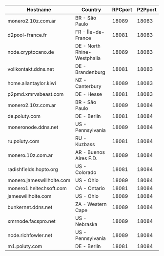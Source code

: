 Hostname | Country | RPCport | P2Pport
--- | --- | --- | ---
monero2.10z.com.ar | BR - São Paulo | 18089 | 18083
d2pool-france.fr | FR - Île-de-France | 18081 | 18083
node.cryptocano.de | DE - North Rhine-Westphalia | 18089 | 18083
vollkontakt.ddns.net | DE - Brandenburg | 18081 | 18083
home.allantaylor.kiwi | NZ - Canterbury | 18089 | 18083
p2pmd.xmrvsbeast.com | DE - Hesse | 18081 | 18083
monero2.10z.com.ar | BR - São Paulo | 18089 | 18084
de.poiuty.com | DE - Berlin | 18081 | 18084
moneronode.ddns.net | US - Pennsylvania | 18089 | 18084
ru.poiuty.com | RU - Kuzbass | 18081 | 18084
monero.10z.com.ar | AR - Buenos Aires F.D. | 18089 | 18084
radishfields.hopto.org | US - Colorado | 18081 | 18084
monero.jameswillhoite.com | US - Ohio | 18089 | 18084
monero1.heitechsoft.com | CA - Ontario | 18081 | 18084
jameswillhoite.com | US - Ohio | 18089 | 18084
bunkernet.ddns.net | ZA - Western Cape | 18089 | 18084
xmrnode.facspro.net | US - Nebraska | 18089 | 18084
node.richfowler.net | US - Pennsylvania | 18089 | 18084
m1.poiuty.com | DE - Berlin | 18081 | 18084
